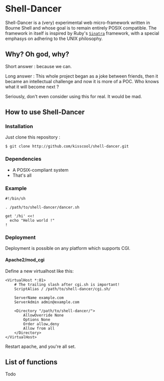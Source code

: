 Shell-Dancer
============

Shell-Dancer is a (very) experimental web micro-framework written in Bourne Shell and whose goal is to remain entirely POSIX compatible.
The framework in itself is inspired by Ruby's [`Sinatra`](http://www.sinatrarb.com/) framework, with a special emphasys on adhering to the UNIX philosophy.


Why? Oh god, why?
-----------------

Short answer : because we can.

Long answer : This whole project began as a joke between friends, then it became an intellectual challenge and now it is more of a POC. Who knows what it will become next ?

Seriously, don't even consider using this for real. It would be mad.

How to use Shell-Dancer
-----------------------

### Installation

Just clone this repository :

	$ git clone http://github.com/kisscool/shell-dancer.git

### Dependencies

* A POSIX-compliant system
* That's all

### Example

	#!/bin/sh
	
	. /path/to/shell-dancer/dancer.sh
	
	get '/hi' <<!
	  echo "Hello world !"
	!

### Deployment

Deployment is possible on any platform which supports CGI.

#### Apache2/mod_cgi

Define a new virtualhost like this:

	<VirtualHost *:81>
		# The trailing slash after cgi.sh is important!
		ScriptAlias / /path/to/shell-dancer/cgi.sh/

		ServerName example.com
		ServerAdmin admin@example.com

		<Directory "/path/to/shell-dancer/">
			AllowOverride None
			Options None
			Order allow,deny
			Allow from all
		</Directory>
	</VirtualHost>

Restart apache, and you're all set.

List of functions
---------------

Todo


